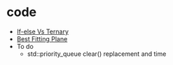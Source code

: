 # code

* [If-else Vs Ternary](ifelsevsternary.md)
* [Best Fitting Plane](../../chromeextension.md)
* To do
  * std::priority\_queue clear\(\) replacement and time

